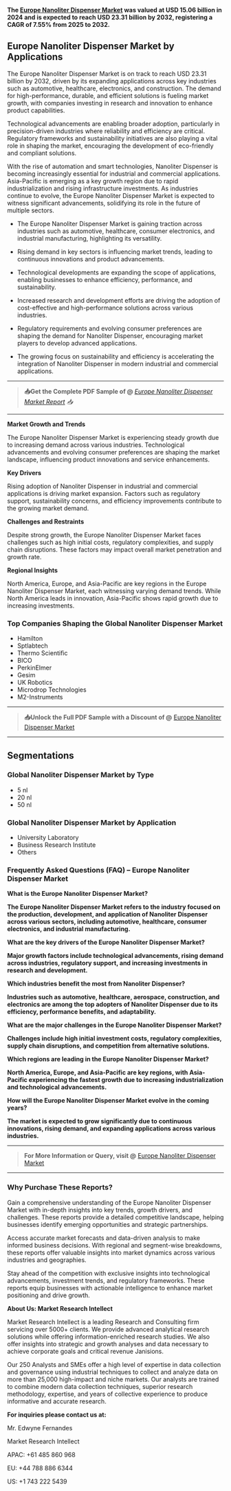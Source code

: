 <p><strong>The <a href="https://www.marketresearchintellect.com/download-sample/?rid=1065179&amp;utm_source=Pulse-April-Europe&amp;utm_medium=852">Europe Nanoliter Dispenser Market</a> was valued at USD 15.06 billion in 2024 and is expected to reach USD 23.31 billion by 2032, registering a CAGR of 7.55% from 2025 to 2032.</strong></p><h2>Europe Nanoliter Dispenser Market by Applications&nbsp;</h2><p><p>The Europe Nanoliter Dispenser Market is on track to reach USD 23.31 billion by 2032, driven by its expanding applications across key industries such as automotive, healthcare, electronics, and construction. The demand for high-performance, durable, and efficient solutions is fueling market growth, with companies investing in research and innovation to enhance product capabilities.</p><p>Technological advancements are enabling broader adoption, particularly in precision-driven industries where reliability and efficiency are critical. Regulatory frameworks and sustainability initiatives are also playing a vital role in shaping the market, encouraging the development of eco-friendly and compliant solutions.</p><p>With the rise of automation and smart technologies, Nanoliter Dispenser is becoming increasingly essential for industrial and commercial applications. Asia-Pacific is emerging as a key growth region due to rapid industrialization and rising infrastructure investments. As industries continue to evolve, the Europe Nanoliter Dispenser Market is expected to witness significant advancements, solidifying its role in the future of multiple sectors.</p></p><ul><li><p>The Europe Nanoliter Dispenser Market is gaining traction across industries such as automotive, healthcare, consumer electronics, and industrial manufacturing, highlighting its versatility.</p></li><li><p>Rising demand in key sectors is influencing market trends, leading to continuous innovations and product advancements.</p></li><li><p>Technological developments are expanding the scope of applications, enabling businesses to enhance efficiency, performance, and sustainability.</p></li><li><p>Increased research and development efforts are driving the adoption of cost-effective and high-performance solutions across various industries.</p></li><li><p>Regulatory requirements and evolving consumer preferences are shaping the demand for Nanoliter Dispenser, encouraging market players to develop advanced applications.</p></li><li><p>The growing focus on sustainability and efficiency is accelerating the integration of Nanoliter Dispenser in modern industrial and commercial applications.</p></li></ul><hr /><blockquote><p><strong><span class="font-[700]">📥Get the Complete PDF Sample of @ </span></strong><em><span class="font-[700]"><a href="https://www.marketresearchintellect.com/download-sample/?rid=1065179&amp;utm_source=Pulse-April-Europe&amp;utm_medium=852" target="_blank" data-tracking-control-name="article-ssr-frontend-pulse_little-text-block" data-tracking-will-navigate="" data-test-link="">Europe Nanoliter Dispenser Market Report</a>&nbsp;📥</span></em></p></blockquote><hr /><p class="" data-start="77" data-end="360"><strong data-start="77" data-end="105">Market Growth and Trends</strong></p><p class="" data-start="77" data-end="360">The Europe Nanoliter Dispenser Market is experiencing steady growth due to increasing demand across various industries. Technological advancements and evolving consumer preferences are shaping the market landscape, influencing product innovations and service enhancements.</p><p class="" data-start="362" data-end="606"><strong data-start="362" data-end="377">Key Drivers</strong></p><p class="" data-start="362" data-end="606">Rising adoption of Nanoliter Dispenser in industrial and commercial applications is driving market expansion. Factors such as regulatory support, sustainability concerns, and efficiency improvements contribute to the growing market demand.</p><p class="" data-start="608" data-end="849"><strong data-start="608" data-end="637">Challenges and Restraints</strong></p><p class="" data-start="608" data-end="849">Despite strong growth, the Europe Nanoliter Dispenser Market faces challenges such as high initial costs, regulatory complexities, and supply chain disruptions. These factors may impact overall market penetration and growth rate.</p><p class="" data-start="851" data-end="1095"><strong data-start="851" data-end="872">Regional Insights</strong></p><p class="" data-start="851" data-end="1095">North America, Europe, and Asia-Pacific are key regions in the Europe Nanoliter Dispenser Market, each witnessing varying demand trends. While North America leads in innovation, Asia-Pacific shows rapid growth due to increasing investments.</p><p><h3>Top Companies Shaping the Global Nanoliter Dispenser Market </h3><ul><li>Hamilton</li><li>Sptlabtech</li><li>Thermo Scientific</li><li>BICO</li><li>PerkinElmer</li><li>Gesim</li><li>UK Robotics</li><li>Microdrop Technologies</li><li>M2-Instruments</li></ul></p><hr /><blockquote><p><strong>📥Unlock the Full PDF Sample with a Discount of @</strong> <a href="https://www.marketresearchintellect.com/ask-for-discount/?rid=1065179&amp;utm_source=Pulse-April-Europe&amp;utm_medium=852">Europe Nanoliter Dispenser Market</a></p></blockquote><hr /><p><h2>Segmentations</h2><h3>Global Nanoliter Dispenser Market by Type</h3><ul><li>5 nl</li><li>20 nl</li><li>50 nl</li></ul><h3>Global Nanoliter Dispenser Market by Application</h3><ul><li>University Laboratory</li><li>Business Research Institute</li><li>Others</li></ul></p><h3><strong>Frequently Asked Questions (FAQ) &ndash; Europe Nanoliter Dispenser Market</strong></h3><p><strong>What is the Europe Nanoliter Dispenser Market?</strong></p><p><strong>The Europe Nanoliter Dispenser Market refers to the industry focused on the production, development, and application of Nanoliter Dispenser across various sectors, including automotive, healthcare, consumer electronics, and industrial manufacturing.</strong></p><p><strong>What are the key drivers of the Europe Nanoliter Dispenser Market?</strong></p><p><strong>Major growth factors include technological advancements, rising demand across industries, regulatory support, and increasing investments in research and development.</strong></p><p><strong>Which industries benefit the most from Nanoliter Dispenser?</strong></p><p><strong>Industries such as automotive, healthcare, aerospace, construction, and electronics are among the top adopters of Nanoliter Dispenser due to its efficiency, performance benefits, and adaptability.</strong></p><p><strong>What are the major challenges in the Europe Nanoliter Dispenser Market?</strong></p><p><strong>Challenges include high initial investment costs, regulatory complexities, supply chain disruptions, and competition from alternative solutions.</strong></p><p><strong>Which regions are leading in the Europe Nanoliter Dispenser Market?</strong></p><p><strong>North America, Europe, and Asia-Pacific are key regions, with Asia-Pacific experiencing the fastest growth due to increasing industrialization and technological advancements.</strong></p><p><strong>How will the Europe Nanoliter Dispenser Market evolve in the coming years?</strong></p><p><strong>The market is expected to grow significantly due to continuous innovations, rising demand, and expanding applications across various industries.</strong></p><hr /><blockquote><p><span class="font-[700]"><strong>For More Information or Query, visit&nbsp;@</strong>&nbsp;</span><span class="font-[700]"><a href="https://www.marketresearchintellect.com/product/nanoliter-dispenser-market/?utm_source=Linkedin&utm_medium=852" target="_blank" data-tracking-control-name="article-ssr-frontend-pulse_little-text-block" data-tracking-will-navigate="" data-test-link="">Europe Nanoliter Dispenser Market</a></span></p></blockquote><hr /><h3><strong data-start="0" data-end="31">Why Purchase These Reports?</strong></h3><p class="" data-start="35" data-end="297">Gain a comprehensive understanding of the Europe Nanoliter Dispenser Market with in-depth insights into key trends, growth drivers, and challenges. These reports provide a detailed competitive landscape, helping businesses identify emerging opportunities and strategic partnerships.</p><p class="" data-start="299" data-end="540">Access accurate market forecasts and data-driven analysis to make informed business decisions. With regional and segment-wise breakdowns, these reports offer valuable insights into market dynamics across various industries and geographies.</p><p class="" data-start="542" data-end="784">Stay ahead of the competition with exclusive insights into technological advancements, investment trends, and regulatory frameworks. These reports equip businesses with actionable intelligence to enhance market positioning and drive growth.</p><p><strong><span class="font-[700]">About Us: Market Research Intellect</span></strong></p><p><span class="">Market Research Intellect is a leading Research and Consulting firm servicing over 5000+ clients. We provide advanced analytical research solutions while offering information-enriched research studies.&nbsp;</span>We also offer insights into strategic and growth analyses and data necessary to achieve corporate goals and critical revenue Janisions.</p><p><span class="">Our 250 Analysts and SMEs offer a high level of expertise in data collection and governance using industrial techniques to collect and analyze data on more than 25,000 high-impact and niche markets. Our analysts are trained to combine modern data collection techniques, superior research methodology, expertise, and years of collective experience to produce informative and accurate research.</span></p><p><strong>For inquiries please contact us at:</strong></p><p>Mr. Edwyne Fernandes</p><p>Market Research Intellect</p><p>APAC: +61 485 860 968</p><p>EU: +44 788 886 6344</p><p>US: +1 743 222 5439</p>